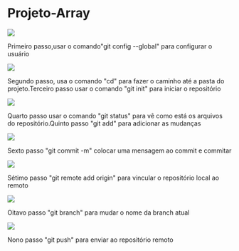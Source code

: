 # Projeto-Array
<img src="https://github.com/user-attachments/assets/1cfe6428-f779-443b-aa90-81546c44c62f">
<p>Primeiro passo,usar o comando"git config --global" para configurar o usuário</p>
<img src="https://github.com/user-attachments/assets/0eff2440-b655-4f67-959e-be716037dfbf">
<p>Segundo passo, usa o comando "cd" para fazer o caminho até a pasta do projeto.Terceiro passo usar o comando "git init" para iniciar o repositório </p>
<img src="https://github.com/user-attachments/assets/30bf992c-11fc-4277-9e61-82941c1ad528">
<p>Quarto passo usar o comando "git status" para vê como está os arquivos do repositório.Quinto passo "git add" para adicionar as mudanças</p>
<img src="https://github.com/user-attachments/assets/1cb4f41d-ad1f-4d34-bd3e-8bd9e213032c">
<p>Sexto passo "git commit -m" colocar uma mensagem ao commit e commitar</p>
<img src="https://github.com/user-attachments/assets/eccee619-f77c-4c7e-9aec-73ad976347f8">
<p>Sétimo passo "git remote add origin" para vincular o repositório local ao remoto</p>
<img src="https://github.com/user-attachments/assets/86fe1cdc-ffdd-47fc-934b-b0682569442b">
<p>Oitavo passo "git branch" para mudar o nome da branch atual</p>
<img src="https://github.com/user-attachments/assets/b6f83d72-1c82-4691-8fe7-1737e0b1a74c">
<p>Nono passo "git push" para enviar ao repositório remoto</p>
